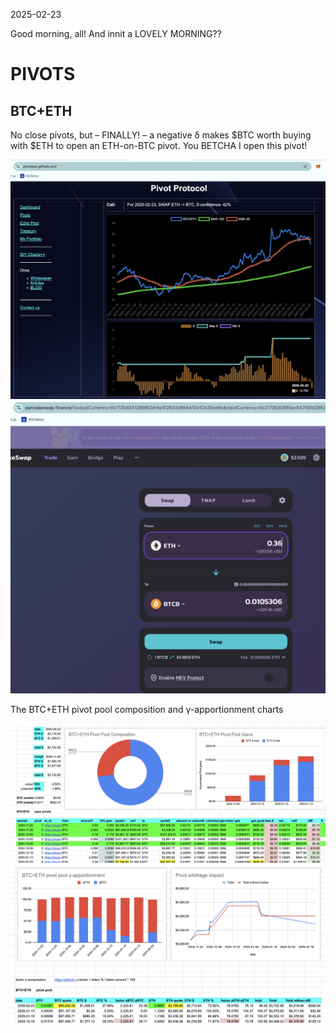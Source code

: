 2025-02-23

Good morning, all! And innit a LOVELY MORNING??

# PIVOTS

## BTC+ETH

No close pivots, but – FINALLY! – a negative δ makes $BTC worth buying with $ETH to open an ETH-on-BTC pivot. You BETCHA I open this pivot!

![Negative δ](imgs/01a-neg.png)
![Open ETH-on-BTC pivot](imgs/01b-open-eth-on-btc.png)

The BTC+ETH pivot pool composition and γ-apportionment charts

![BTC+ETH composition](imgs/01c-comp.png)
![BTC+ETH γ-apportionment](imgs/01d-apport.png)

